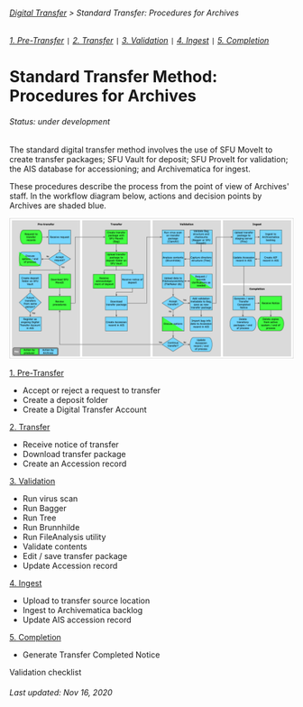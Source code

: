###### [Digital Transfer](../../README.md) > Standard Transfer: Procedures for Archives
###### [1. Pre-Transfer](01-pre-transfer.md) `|` [2. Transfer](02-transfer.md) `|` [3. Validation](03-validation.md) `|` [4. Ingest](04-ingest.md) `|` [5. Completion](05-completion.md)

# Standard Transfer Method: Procedures for Archives
###### Status: under development
The standard digital transfer method involves the use of SFU MoveIt to create transfer packages; SFU Vault for deposit; SFU ProveIt for validation; the AIS database for accessioning; and Archivematica for ingest.

These procedures describe the process from the point of view of Archives' staff. In the workflow diagram below, actions and decision points by Archives are shaded blue.

![Workflow diagram](../../screenshots/digital-transfer-workflow.png)

[1. Pre-Transfer](01-pre-transfer.md)
- Accept or reject a request to transfer
- Create a deposit folder
- Create a Digital Transfer Account

[2. Transfer](02-transfer.md)
- Receive notice of transfer
- Download transfer package
- Create an Accession record

[3. Validation](03-validation.md)
- Run virus scan
- Run Bagger
- Run Tree
- Run Brunnhilde
- Run FileAnalysis utility
- Validate contents
- Edit / save transfer package
- Update Accession record

[4. Ingest](04-ingest.md)
- Upload to transfer source location
- Ingest to Archivematica backlog
- Update AIS accession record

[5. Completion](05-completion.md)
- Generate Transfer Completed Notice

Validation checklist

###### Last updated: Nov 16, 2020
